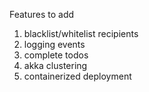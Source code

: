 Features to add
1) blacklist/whitelist recipients
2) logging events
3) complete todos
4) akka clustering
5) containerized deployment